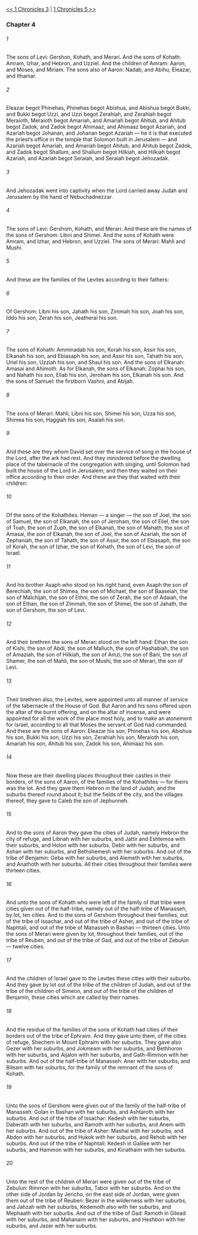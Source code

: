 [<< 1 Chronicles 3](1%20Chronicles%203.md)  |  [1 Chronicles 5 >>](1%20Chronicles%205.md)

### Chapter 4
###### 1
The sons of Levi: Gershon, Kohath, and Merari. And the sons of Kohath: Amram, Izhar, and Hebron, and Uzziel. And the children of Amram: Aaron, and Moses, and Miriam. The sons also of Aaron: Nadab, and Abihu, Eleazar, and Ithamar.

###### 2
Eleazar begot Phinehas, Phinehas begot Abishua, and Abishua begot Bukki, and Bukki begot Uzzi, and Uzzi begot Zerahiah, and Zerahiah begot Meraioth, Meraioth begot Amariah, and Amariah begot Ahitub, and Ahitub begot Zadok, and Zadok begot Ahimaaz, and Ahimaaz begot Azariah, and Azariah begot Johanan, and Johanan begot Azariah — he it is that executed the priest’s office in the temple that Solomon built in Jerusalem — and Azariah begot Amariah, and Amariah begot Ahitub, and Ahitub begot Zadok, and Zadok begot Shallum, and Shallum begot Hilkiah, and Hilkiah begot Azariah, and Azariah begot Seraiah, and Seraiah begot Jehozadak.

###### 3
And Jehozadak went into captivity when the Lord carried away Judah and Jerusalem by the hand of Nebuchadnezzar.

###### 4
The sons of Levi: Gershom, Kohath, and Merari. And these are the names of the sons of Gershom: Libni and Shimei. And the sons of Kohath were Amram, and Izhar, and Hebron, and Uzziel. The sons of Merari: Mahli and Mushi.

###### 5
And these are the families of the Levites according to their fathers:

###### 6
Of Gershom: Libni his son, Jahath his son, Zimmah his son, Joah his son, Iddo his son, Zerah his son, Jeatherai his son.

###### 7
The sons of Kohath: Amminadab his son, Korah his son, Assir his son, Elkanah his son, and Ebiasaph his son, and Assir his son, Tahath his son, Uriel his son, Uzziah his son, and Shaul his son. And the sons of Elkanah: Amasai and Ahimoth. As for Elkanah, the sons of Elkanah: Zophai his son, and Nahath his son, Eliab his son, Jeroham his son, Elkanah his son. And the sons of Samuel: the firstborn Vashni, and Abijah.

###### 8
The sons of Merari: Mahli, Libni his son, Shimei his son, Uzza his son, Shimea his son, Haggiah his son, Asaiah his son.

###### 9
And these are they whom David set over the service of song in the house of the Lord, after the ark had rest. And they ministered before the dwelling place of the tabernacle of the congregation with singing, until Solomon had built the house of the Lord in Jerusalem; and then they waited on their office according to their order. And these are they that waited with their children:

###### 10
Of the sons of the Kohathites: Heman — a singer — the son of Joel, the son of Samuel, the son of Elkanah, the son of Jeroham, the son of Eliel, the son of Toah, the son of Zuph, the son of Elkanah, the son of Mahath, the son of Amasai, the son of Elkanah, the son of Joel, the son of Azariah, the son of Zephaniah, the son of Tahath, the son of Assir, the son of Ebiasaph, the son of Korah, the son of Izhar, the son of Kohath, the son of Levi, the son of Israel.

###### 11
And his brother Asaph who stood on his right hand, even Asaph the son of Berechiah, the son of Shimea, the son of Michael, the son of Baaseiah, the son of Malchijah, the son of Ethni, the son of Zerah, the son of Adaiah, the son of Ethan, the son of Zimmah, the son of Shimei, the son of Jahath, the son of Gershom, the son of Levi.

###### 12
And their brethren the sons of Merari stood on the left hand: Ethan the son of Kishi, the son of Abdi, the son of Malluch, the son of Hashabiah, the son of Amaziah, the son of Hilkiah, the son of Amzi, the son of Bani, the son of Shamer, the son of Mahli, the son of Mushi, the son of Merari, the son of Levi.

###### 13
Their brethren also, the Levites, were appointed unto all manner of service of the tabernacle of the House of God. But Aaron and his sons offered upon the altar of the burnt offering, and on the altar of incense, and were appointed for all the work of the place most holy, and to make an atonement for Israel, according to all that Moses the servant of God had commanded. And these are the sons of Aaron: Eleazar his son, Phinehas his son, Abishua his son, Bukki his son, Uzzi his son, Zerahiah his son, Meraioth his son, Amariah his son, Ahitub his son, Zadok his son, Ahimaaz his son.

###### 14
Now these are their dwelling places throughout their castles in their borders, of the sons of Aaron, of the families of the Kohathites — for theirs was the lot. And they gave them Hebron in the land of Judah, and the suburbs thereof round about it; but the fields of the city, and the villages thereof, they gave to Caleb the son of Jephunneh.

###### 15
And to the sons of Aaron they gave the cities of Judah, namely Hebron the city of refuge, and Libnah with her suburbs, and Jattir and Eshtemoa with their suburbs, and Holon with her suburbs, Debir with her suburbs, and Ashan with her suburbs, and Bethshemesh with her suburbs. And out of the tribe of Benjamin: Geba with her suburbs, and Alemeth with her suburbs, and Anathoth with her suburbs. All their cities throughout their families were thirteen cities.

###### 16
And unto the sons of Kohath who were left of the family of that tribe were cities given out of the half-tribe, namely out of the half-tribe of Manasseh, by lot, ten cities. And to the sons of Gershom throughout their families, out of the tribe of Issachar, and out of the tribe of Asher, and out of the tribe of Naphtali, and out of the tribe of Manasseh in Bashan — thirteen cities. Unto the sons of Merari were given by lot, throughout their families, out of the tribe of Reuben, and out of the tribe of Gad, and out of the tribe of Zebulun — twelve cities.

###### 17
And the children of Israel gave to the Levites these cities with their suburbs. And they gave by lot out of the tribe of the children of Judah, and out of the tribe of the children of Simeon, and out of the tribe of the children of Benjamin, these cities which are called by their names.

###### 18
And the residue of the families of the sons of Kohath had cities of their borders out of the tribe of Ephraim. And they gave unto them, of the cities of refuge, Shechem in Mount Ephraim with her suburbs. They gave also Gezer with her suburbs, and Jokmeam with her suburbs, and Bethhoron with her suburbs, and Aijalon with her suburbs, and Gath-Rimmon with her suburbs. And out of the half-tribe of Manasseh: Aner with her suburbs, and Bileam with her suburbs, for the family of the remnant of the sons of Kohath.

###### 19
Unto the sons of Gershom were given out of the family of the half-tribe of Manasseh: Golan in Bashan with her suburbs, and Ashtaroth with her suburbs. And out of the tribe of Issachar: Kedesh with her suburbs, Daberath with her suburbs, and Ramoth with her suburbs, and Anem with her suburbs. And out of the tribe of Asher: Mashal with her suburbs, and Abdon with her suburbs, and Hukok with her suburbs, and Rehob with her suburbs. And out of the tribe of Naphtali: Kedesh in Galilee with her suburbs, and Hammon with her suburbs, and Kiriathaim with her suburbs.

###### 20
Unto the rest of the children of Merari were given out of the tribe of Zebulun: Rimmon with her suburbs, Tabor with her suburbs. And on the other side of Jordan by Jericho, on the east side of Jordan, were given them out of the tribe of Reuben: Bezer in the wilderness with her suburbs, and Jahzah with her suburbs, Kedemoth also with her suburbs, and Mephaath with her suburbs. And out of the tribe of Gad: Ramoth in Gilead with her suburbs, and Mahanaim with her suburbs, and Heshbon with her suburbs, and Jazer with her suburbs.